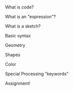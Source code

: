 
What is code?

What is an "expression"?

What is a sketch?

Basic syntax

Geometry

Shapes

Color

Special Processing "keywords"

Assignment!
